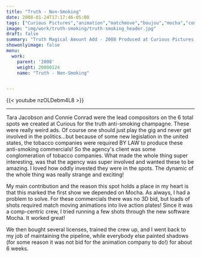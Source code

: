 ```yaml
---
title: "Truth - Non-Smoking"
date: 2008-01-24T17:17:46-05:00
tags: ["Curious Pictures","animation","matchmove","boujou","mocha","commercial"]
image: "img/work/truth-smoking/truth-smoking_header.jpg"
draft: false
summary: "Truth Magical Amount Add - 2008 Produced at Curious Pictures."
showonlyimage: false
menu:
  work:
    parent: '2008'
    weight: 20080124
    name: "Truth - Non-Smoking"


---
```


{{< youtube nzOLDebm4L8 >}}

---


Tara Jacobson and Connie Conrad were the lead compositors on the 6 total spots we created at Curious for the truth anti-smoking champagne.
These were really weird ads. Of course one should just play the gig and never get involved in the politics...but because of some new legislation in the united states, the tobacco companies were required BY LAW to produce these anti-smoking commercials! So the agency's client was some conglomeration of tobacco companies. What made the whole thing super interesting, was that the agency was super involved and wanted these to be amazing. I loved how oddly invested they were in the spots. The dynamic of the whole thing was really strange and exciting!

My main contribution and the reason this spot holds a place in my heart is that this marked the first show we depended on Mocha. As always, I had a problem to solve. For these commercials there was no 3D bid, but loads of shots required match moving animations into live action plates! Since it was a comp-centric crew, I tried running a few shots through the new software Mocha.  It worked great!

We then bought several licenses, trained the crew up, and I went back to my job of maintaining the pipeline, while everybody else painted shadows (for some reason it was not bid for the animation company to do!) for about 6 weeks.
